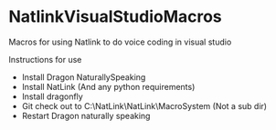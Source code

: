 NatlinkVisualStudioMacros
=========================

Macros for using Natlink to do voice coding in visual studio

Instructions for use

- Install Dragon NaturallySpeaking
- Install NatLink (And any python requirements)
- Install dragonfly
- Git check out to C:\NatLink\NatLink\MacroSystem (Not a sub dir)
- Restart Dragon naturally speaking
